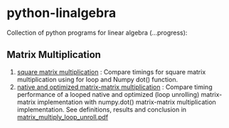 # python-linalgebra
Collection of python programs for linear algebra (...progress):

## Matrix Multiplication
1. [square matrix multiplication](matrix_multiplication/matrix_multiply.py) : Compare timings for square matrix multiplication using for loop and Numpy dot() function.
2. [native and optimized matrix-matrix multiplication](matrix_multiplication/matrix_multiply_loop_unroll.py) : Compare timing performance of a looped native and optimized (loop unrolling) matrix-matrix implementation with numpy.dot() matrix-matrix multiplication implementation. See definitions, results and conclusion in [matrix_multiply_loop_unroll.pdf](matrix_multiplication/matrix_multiply_loop_unroll.pdf)
